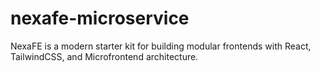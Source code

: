 # nexafe-microservice
NexaFE is a modern starter kit for building modular frontends with React, TailwindCSS, and Microfrontend architecture.
